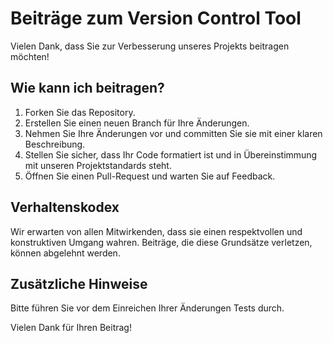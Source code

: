 # Beiträge zum Version Control Tool

Vielen Dank, dass Sie zur Verbesserung unseres Projekts beitragen möchten!

## Wie kann ich beitragen?
1. Forken Sie das Repository.
2. Erstellen Sie einen neuen Branch für Ihre Änderungen.
3. Nehmen Sie Ihre Änderungen vor und committen Sie sie mit einer klaren Beschreibung.
4. Stellen Sie sicher, dass Ihr Code formatiert ist und in Übereinstimmung mit unseren Projektstandards steht.
5. Öffnen Sie einen Pull-Request und warten Sie auf Feedback.

## Verhaltenskodex
Wir erwarten von allen Mitwirkenden, dass sie einen respektvollen und konstruktiven Umgang wahren. Beiträge, die diese Grundsätze verletzen, können abgelehnt werden.

## Zusätzliche Hinweise
Bitte führen Sie vor dem Einreichen Ihrer Änderungen Tests durch.

Vielen Dank für Ihren Beitrag!